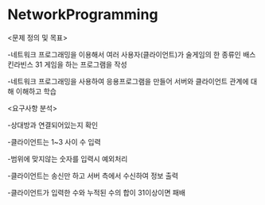 # NetworkProgramming
<문제 정의 및 목표>

-네트워크 프로그래밍을 이용해서 여러 사용자(클라이언트)가 술게임의 한 종류인 배스킨라빈스 31 게임을 하는 프로그램을 작성

-네트워크 프로그래밍을 사용하여 응용프로그램을 만들어 서버와 클라이언트 관계에 대해 이해하고 학습

<요구사항 분석>

-상대방과 연결되어있는지 확인

-클라이언트는 1~3 사이 수 입력

-범위에 맞지않는 숫자를 입력시 예외처리

-클라이언트는 송신만 하고 서버 측에서 수신하여 정보 출력

-클라이언트가 입력한 수와 누적된 수의 합이 31이상이면 패배
